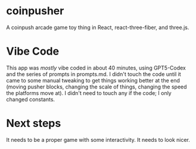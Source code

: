 # coinpusher

A coinpush arcade game toy thing in React, react-three-fiber, and three.js.

# Vibe Code

This app was _mostly_ vibe coded in about 40 minutes, using GPT5-Codex and the series of prompts in prompts.md. I didn't touch the code until it came to some manual tweaking to get things working better at the end (moving pusher blocks, changing the scale of things, changing the speed the platforms move at). I didn't need to touch any if the code; I only changed constants.

# Next steps

It needs to be a proper game with some interactivity. It needs to look nicer.